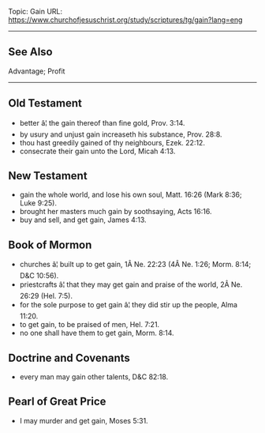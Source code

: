 Topic: Gain
URL: https://www.churchofjesuschrist.org/study/scriptures/tg/gain?lang=eng

---

## See Also

Advantage; Profit

---

## Old Testament

- better â¦ the gain thereof than fine gold, Prov. 3:14.
- by usury and unjust gain increaseth his substance, Prov. 28:8.
- thou hast greedily gained of thy neighbours, Ezek. 22:12.
- consecrate their gain unto the Lord, Micah 4:13.

## New Testament

- gain the whole world, and lose his own soul, Matt. 16:26 (Mark 8:36; Luke 9:25).
- brought her masters much gain by soothsaying, Acts 16:16.
- buy and sell, and get gain, James 4:13.

## Book of Mormon

- churches â¦ built up to get gain, 1Â Ne. 22:23 (4Â Ne. 1:26; Morm. 8:14; D&C 10:56).
- priestcrafts â¦ that they may get gain and praise of the world, 2Â Ne. 26:29 (Hel. 7:5).
- for the sole purpose to get gain â¦ they did stir up the people, Alma 11:20.
- to get gain, to be praised of men, Hel. 7:21.
- no one shall have them to get gain, Morm. 8:14.

## Doctrine and Covenants

- every man may gain other talents, D&C 82:18.

## Pearl of Great Price

- I may murder and get gain, Moses 5:31.

